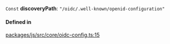 `Const` **discoveryPath**: `"/oidc/.well-known/openid-configuration"`

#### Defined in

[packages/js/src/core/oidc-config.ts:15](https://github.com/fastlogs-docs.khulnasoft.com/js/blob/f0f78e6/packages/js/src/core/oidc-config.ts#L15)

